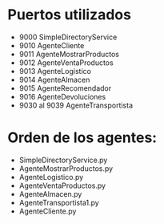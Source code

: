 # Puertos utilizados
- 9000 SimpleDirectoryService
- 9010 AgenteCliente
- 9011 AgenteMostrarProductos
- 9012 AgenteVentaProductos
- 9013 AgenteLogistico
- 9014 AgenteAlmacen
- 9015 AgenteRecomendador
- 9016 AgenteDevoluciones
- 9030 al 9039 AgenteTransportista


# Orden de los agentes:
- SimpleDirectoryService.py
- AgenteMostrarProductos.py
- AgenteLogistico.py
- AgenteVentaProductos.py
- AgenteAlmacen.py
- AgenteTransportista1.py
- AgenteCliente.py